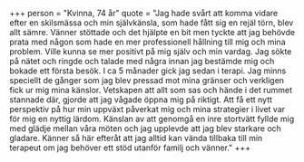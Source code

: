 +++
person = "Kvinna, 74 år"
quote = "Jag hade svårt att komma vidare efter en skilsmässa och min självkänsla, som hade fått sig en rejäl törn, blev allt sämre. Vänner stöttade och det hjälpte en bit men tyckte att jag behövde prata med någon som hade en mer professionell hållning till mig och mina problem. Ville kunna se mer positivt på mig själv och min vardag.
Jag sökte på nätet och ringde och talade med några innan jag bestämde mig och bokade ett första besök. I ca 5 månader gick jag sedan i terapi.
Jag minns speciellt de gånger som jag blev pressad mot mina gränser och verkligen fick ur mig mina känslor. Vetskapen att allt som sas och hände i det rummet stannade där,  gjorde att jag vågade öppna mig på riktigt. Att få ett nytt perspektiv på  hur min uppväxt påverkat mig och mina strategier i livet var för mig en nyttig lärdom. Känslan av att genomgå en inre stortvätt fyllde mig med glädje mellan våra möten och jag upplevde att jag blev starkare och gladare.
Känner så här efteråt att jag alltid kan vända tillbaka till min terapeut om jag behöver ett stöd utanför familj och vänner."
+++


